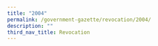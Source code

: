 ```yaml
---
title: "2004"
permalink: /government-gazette/revocation/2004/
description: ""
third_nav_title: Revocation
---
```

